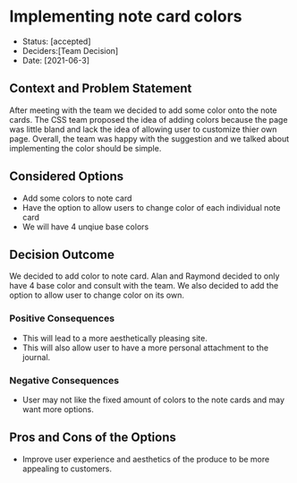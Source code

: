 # Implementing note card colors

* Status: [accepted]
* Deciders:[Team Decision]
* Date: [2021-06-3] 


## Context and Problem Statement

After meeting with the team we decided to add some color onto the note cards. The CSS team proposed the idea of adding colors because the page was little bland and lack the idea of allowing user to customize thier own page. Overall, the team was happy with the suggestion and we talked about implementing the color should be simple.

## Considered Options

* Add some colors to note card
* Have the option to allow users to change color of each individual note card
* We will have 4 unqiue base colors

## Decision Outcome
We decided to add color to note card. Alan and Raymond decided to only have 4 base color and consult with the team. We also decided to add the option to allow user to change color on its own.

### Positive Consequences
* This will lead to a more aesthetically pleasing site.
* This will also allow user to have a more personal attachment to the journal.

### Negative Consequences
* User may not like the fixed amount of colors to the note cards and may want more options.

## Pros and Cons of the Options
* Improve user experience and aesthetics of the produce to be more appealing to customers.